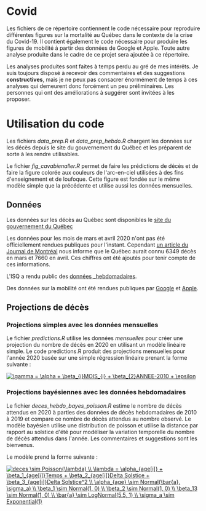 # Covid
Les fichiers de ce répertoire contiennent le code nécessaire pour reproduire différentes figures sur la mortalité au Québec dans le contexte de la crise du Covid-19. Il contient également le code nécessaire pour produire les figures de mobilité à partir des données de Google et Apple. Toute autre analyse produite dans le cadre de ce projet sera ajoutée à ce répertoire. 

Les analyses produites sont faites à temps perdu au gré de mes intérêts. Je suis toujours disposé à recevoir des commentaires et des suggestions __constructives__, mais je ne peux pas consacrer énormément de temps à ces analyses qui demeurent donc forcément un peu préliminaires. Les personnes qui ont des améliorations à suggérer sont invitées à les proposer.

# Utilisation du code

Les fichiers _data_prep.R_ et _data_prep_hebdo.R_ chargent les données sur les décès depuis le site du gouvernement du Québec et les préparent de sorte à les rendre utilisables.  

Le fichier _fig_cavabienaller.R_ permet de faire les prédictions de décès et de faire la figure colorée aux couleurs de l'arc-en-ciel utilisées à des fins d'enseignement et de loufoque. Cette figure est fondée sur le même modèle simple que la précédente et utilise aussi les données mensuelles. 


## Données
Les données sur les décès au Québec sont disponibles le [site du gouvernement du Québec](https://www.stat.gouv.qc.ca/statistiques/population-demographie/naissance-fecondite/i210.htm)

Les données pour les mois de mars et avril 2020 n'ont pas été officiellement rendues publiques pour l'instant. Cependant [un article du Journal de Montréal](https://www.journaldemontreal.com/2020/05/06/le-nombre-de-morts-pourrait-etre-sous-estime-au-quebec) nous informe que le Québec aurait connu 6349 décès en mars et 7660 en avril. Ces chiffres ont été ajoutés pour tenir compte de ces informations. 

L'ISQ a rendu public des [données _hebdomadaires](https://www.stat.gouv.qc.ca/statistiques/population-demographie/deces-mortalite/DecesSemaine_QC_2010-2020_GrAge.xlsx). 

Des données sur la mobilité ont été rendues publiques par [Google](https://www.google.com/covid19/mobility/) et [Apple](https://www.apple.com/covid19/mobility). 

## Projections de décès

### Projections simples avec les données mensuelles
Le fichier _predictions.R_ utilise les données _mensuelles_ pour créer une projection du nombre de décès en 2020 en utilisant un modèle linéaire simple. Le code predictions.R produit des projections mensuelles pour l'année 2020 basée sur une simple régression linéaire prenant la forme suivante : 

<a href="https://www.codecogs.com/eqnedit.php?latex=\gamma&space;=&space;\alpha&space;&plus;&space;\beta_{i}MOIS_{i}&space;&plus;&space;\beta_{2}ANNEE-2010&space;&plus;&space;\epsilon" target="_blank"><img src="https://latex.codecogs.com/svg.latex?\gamma&space;=&space;\alpha&space;&plus;&space;\beta_{i}MOIS_{i}&space;&plus;&space;\beta_{2}ANNEE-2010&space;&plus;&space;\epsilon" title="\gamma = \alpha + \beta_{i}MOIS_{i} + \beta_{2}ANNEE-2010 + \epsilon" /></a>
 
### Projections bayésiennes avec les données hebdomadaires
Le fichier _deces_hebdo_bayes_poisson.R_ estime le nombre de décès attendus en 2020 à parties des données de décès hebdomadaires de 2010 à 2019 et compare ce nombre de décès attendus au nombre observé. Le modèle bayésien utilise une distribution de poisson et utilise la distance par rapport au solstice d'été pour modéliser la variation temporelle du nombre de décès attendus dans l'année. Les commentaires et suggestions sont les bienvenus.

Le modèle prend la forme suivante :

<a href="https://www.codecogs.com/eqnedit.php?latex=deces&space;\sim&space;Poisson(\lambda)&space;\\&space;\lambda&space;=&space;\alpha_{age[i]}&space;&plus;&space;\beta_1_{age[i]}Temps&space;&plus;&space;\beta_2_{age[i]}Delta&space;Solstice&space;&plus;&space;\beta_3_{age[i]}Delta&space;Solstice^2&space;\\&space;\alpha_{age}&space;\sim&space;Normal(\bar{a},&space;\sigma_a)&space;\\&space;\beta_1&space;\sim&space;Normal(1,&space;0)&space;\\&space;\beta_2&space;\sim&space;Normal(1,&space;0)&space;\\&space;\beta_13&space;\sim&space;Normal(1,&space;0)&space;\\&space;\bar{a}&space;\sim&space;LogNormal(5.5,&space;1)&space;\\&space;\sigma_a&space;\sim&space;Exponential(1)" target="_blank"><img src="https://latex.codecogs.com/svg.latex?deces&space;\sim&space;Poisson(\lambda)&space;\\&space;\lambda&space;=&space;\alpha_{age[i]}&space;&plus;&space;\beta_1_{age[i]}Temps&space;&plus;&space;\beta_2_{age[i]}Delta&space;Solstice&space;&plus;&space;\beta_3_{age[i]}Delta&space;Solstice^2&space;\\&space;\alpha_{age}&space;\sim&space;Normal(\bar{a},&space;\sigma_a)&space;\\&space;\beta_1&space;\sim&space;Normal(1,&space;0)&space;\\&space;\beta_2&space;\sim&space;Normal(1,&space;0)&space;\\&space;\beta_13&space;\sim&space;Normal(1,&space;0)&space;\\&space;\bar{a}&space;\sim&space;LogNormal(5.5,&space;1)&space;\\&space;\sigma_a&space;\sim&space;Exponential(1)" title="deces \sim Poisson(\lambda) \\ \lambda = \alpha_{age[i]} + \beta_1_{age[i]}Temps + \beta_2_{age[i]}Delta Solstice + \beta_3_{age[i]}Delta Solstice^2 \\ \alpha_{age} \sim Normal(\bar{a}, \sigma_a) \\ \beta_1 \sim Normal(1, 0) \\ \beta_2 \sim Normal(1, 0) \\ \beta_13 \sim Normal(1, 0) \\ \bar{a} \sim LogNormal(5.5, 1) \\ \sigma_a \sim Exponential(1)" /></a>
